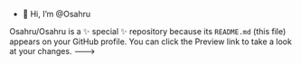 - 👋 Hi, I’m @Osahru

Osahru/Osahru is a ✨ special ✨ repository because its `README.md` (this file) appears on your GitHub profile.
You can click the Preview link to take a look at your changes.
--->
